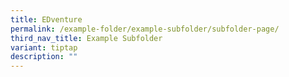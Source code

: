 ```yaml
---
title: EDventure
permalink: /example-folder/example-subfolder/subfolder-page/
third_nav_title: Example Subfolder
variant: tiptap
description: ""
---
```


